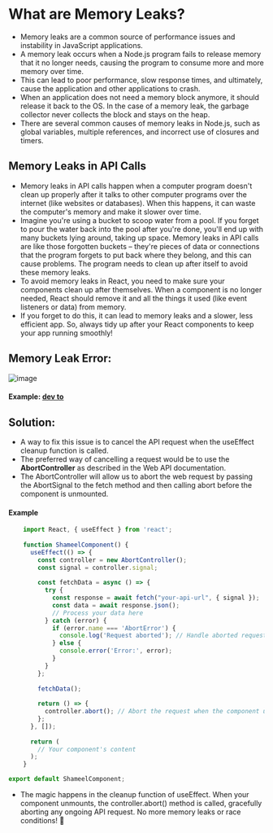 # What are Memory Leaks?
- Memory leaks are a common source of performance issues and instability in JavaScript applications.
- A memory leak occurs when a Node.js program fails to release memory that it no longer needs, causing the program to consume more and more memory over time.
- This can lead to poor performance, slow response times, and ultimately, cause the application and other applications to crash.
- When an application does not need a memory block anymore, it should release it back to the OS. In the case of a memory leak, the garbage collector never collects the block and stays on the heap.
- There are several common causes of memory leaks in Node.js, such as global variables, multiple references, and incorrect use of closures and timers.
## Memory Leaks in API Calls
- Memory leaks in API calls happen when a computer program doesn't clean up properly after it talks to other computer programs over the internet (like websites or databases). When this happens, it can waste the computer's memory and make it slower over time.
- Imagine you're using a bucket to scoop water from a pool. If you forget to pour the water back into the pool after you're done, you'll end up with many buckets lying around, taking up space. Memory leaks in API calls are like those forgotten buckets – they're pieces of data or connections that the program forgets to put back where they belong, and this can cause problems. The program needs to clean up after itself to avoid these memory leaks.
- To avoid memory leaks in React, you need to make sure your components clean up after themselves. When a component is no longer needed, React should remove it and all the things it used (like event listeners or data) from memory.
- If you forget to do this, it can lead to memory leaks and a slower, less efficient app. So, always tidy up after your React components to keep your app running smoothly!
## Memory Leak Error:
![image](https://github.com/zainab-Memon/Learning-React/assets/88162824/e4ef42e4-5436-4458-a509-72e808faf01f)
#### Example: [dev to](https://medium.com/geekculture/avoid-memory-leaks-in-your-react-app-by-canceling-api-calls-9cf692c06573#:~:text=Memory%20leaks%20are%20not%20a,unmounted%20before%20the%20request%20finishes.)
## Solution:
- A way to fix this issue is to cancel the API request when the useEffect cleanup function is called.
- The preferred way of cancelling a request would be to use the <b>AbortController</b> as described in the Web API documentation.
- The AbortController will allow us to abort the web request by passing the AbortSignal to the fetch method and then calling abort before the component is unmounted.
#### Example
```jsx
    import React, { useEffect } from 'react';
    
    function ShameelComponent() {
      useEffect(() => {
        const controller = new AbortController();
        const signal = controller.signal;
    
        const fetchData = async () => {
          try {
            const response = await fetch("your-api-url", { signal });
            const data = await response.json();
            // Process your data here
          } catch (error) {
            if (error.name === 'AbortError') {
              console.log('Request aborted'); // Handle aborted request
            } else {
              console.error('Error:', error);
            }
          }
        };
    
        fetchData();
    
        return () => {
          controller.abort(); // Abort the request when the component unmounts
        };
      }, []);
    
      return (
        // Your component's content
      );
    }

export default ShameelComponent;
```
- The magic happens in the cleanup function of useEffect. When your component unmounts, the controller.abort() method is called, gracefully aborting any ongoing API request. No more memory leaks or race conditions! 🧹
